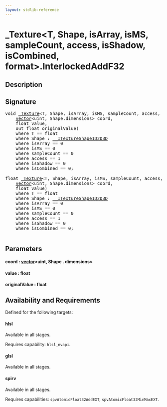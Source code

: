 ```yaml
---
layout: stdlib-reference
---
```


# \_Texture\<T, Shape, isArray, isMS, sampleCount, access, isShadow, isCombined, format\>\.InterlockedAddF32

## Description





## Signature 

<pre>
<span class="code_keyword">void</span> <a href="/stdlib-reference/types/Texture/index" class="code_type">_Texture</a>&lt;T, Shape, isArray, isMS, sampleCount, access, isShadow, isCombined, format&gt;.<a href="/stdlib-reference/types/Texture/InterlockedAddF32">InterlockedAddF32</a>(
    <a href="/stdlib-reference/types/vector/index" class="code_type">vector</a>&lt;<span class="code_keyword">uint</span>, Shape.dimensions&gt; <span class='code_param'>coord</span>,
    <span class="code_keyword">float</span> <span class='code_param'>value</span>,
    <span class="code_keyword">out</span> <span class="code_keyword">float</span> <span class='code_param'>originalValue</span>)
    <span class='code_keyword'>where</span> T == <span class="code_keyword">float</span>
    <span class='code_keyword'>where</span> Shape : <a href="/stdlib-reference/interfaces/ITextureShape1D2D3D/index" class="code_type">__ITextureShape1D2D3D</a>
    <span class='code_keyword'>where</span> isArray == 0
    <span class='code_keyword'>where</span> isMS == 0
    <span class='code_keyword'>where</span> sampleCount == 0
    <span class='code_keyword'>where</span> access == 1
    <span class='code_keyword'>where</span> isShadow == 0
    <span class='code_keyword'>where</span> isCombined == 0;

<span class="code_keyword">float</span> <a href="/stdlib-reference/types/Texture/index" class="code_type">_Texture</a>&lt;T, Shape, isArray, isMS, sampleCount, access, isShadow, isCombined, format&gt;.<a href="/stdlib-reference/types/Texture/InterlockedAddF32">InterlockedAddF32</a>(
    <a href="/stdlib-reference/types/vector/index" class="code_type">vector</a>&lt;<span class="code_keyword">uint</span>, Shape.dimensions&gt; <span class='code_param'>coord</span>,
    <span class="code_keyword">float</span> <span class='code_param'>value</span>)
    <span class='code_keyword'>where</span> T == <span class="code_keyword">float</span>
    <span class='code_keyword'>where</span> Shape : <a href="/stdlib-reference/interfaces/ITextureShape1D2D3D/index" class="code_type">__ITextureShape1D2D3D</a>
    <span class='code_keyword'>where</span> isArray == 0
    <span class='code_keyword'>where</span> isMS == 0
    <span class='code_keyword'>where</span> sampleCount == 0
    <span class='code_keyword'>where</span> access == 1
    <span class='code_keyword'>where</span> isShadow == 0
    <span class='code_keyword'>where</span> isCombined == 0;

</pre>

## Parameters

#### coord  : [vector](/stdlib-reference/types/vector/index)\<uint, Shape \. dimensions\>
#### value  : float
#### originalValue  : float

## Availability and Requirements

Defined for the following targets:

#### hlsl
Available in all stages.

Requires capability: `hlsl_nvapi`.
#### glsl
Available in all stages.

#### spirv
Available in all stages.

Requires capabilities: `spvAtomicFloat32AddEXT`, `spvAtomicFloat32MinMaxEXT`.


